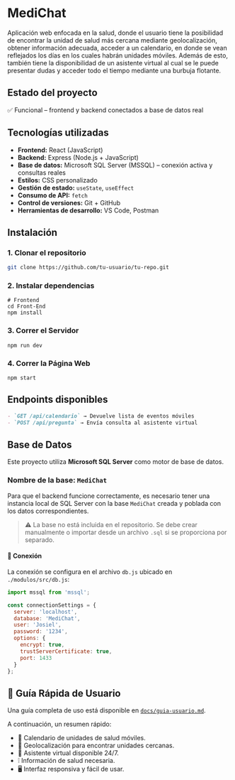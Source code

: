 # MediChat

Aplicación web enfocada en la salud, donde el usuario tiene la posibilidad de encontrar la unidad de salud más cercana mediante geolocalización, obtener información adecuada, acceder a un calendario, en donde se vean reflejados los días en los cuales habrán unidades móviles. Además de esto, también tiene la disponibilidad de un asistente virtual al cual se le puede presentar dudas y acceder todo el tiempo mediante una burbuja flotante.

## Estado del proyecto
✅ Funcional – frontend y backend conectados a base de datos real  

## Tecnologías utilizadas

- **Frontend:** React (JavaScript)
- **Backend:** Express (Node.js + JavaScript)
- **Base de datos:** Microsoft SQL Server (MSSQL) – conexión activa y consultas reales
- **Estilos:** CSS personalizado
- **Gestión de estado:** `useState`, `useEffect`
- **Consumo de API:** `fetch`
- **Control de versiones:** Git + GitHub
- **Herramientas de desarrollo:** VS Code, Postman
  
## Instalación

### 1️. Clonar el repositorio

```bash
git clone https://github.com/tu-usuario/tu-repo.git
```

### 2. Instalar dependencias
```
# Frontend
cd Front-End
npm install
```
### 3. Correr el Servidor
```
npm run dev
```
### 4. Correr la Página Web
```
npm start
```
## Endpoints disponibles
```markdown
- `GET /api/calendario` → Devuelve lista de eventos móviles
- `POST /api/pregunta` → Envía consulta al asistente virtual
```

## Base de Datos

Este proyecto utiliza **Microsoft SQL Server** como motor de base de datos.

### Nombre de la base: `MediChat`

Para que el backend funcione correctamente, es necesario tener una instancia local de SQL Server con la base `MediChat` creada y poblada con los datos correspondientes.

> ⚠️ La base no está incluida en el repositorio. Se debe crear manualmente o importar desde un archivo `.sql` si se proporciona por separado.

#### 🔐 Conexión

La conexión se configura en el archivo `db.js` ubicado en `./modulos/src/db.js`:

```js
import mssql from 'mssql';

const connectionSettings = {
  server: 'localhost',
  database: 'MediChat',
  user: 'Josiel',
  password: '1234',
  options: {
    encrypt: true,
    trustServerCertificate: true,
    port: 1433
  }
};
```

## 🧭 Guía Rápida de Usuario

Una guía completa de uso está disponible en [`docs/guia-usuario.md`](./docs/guia-usuario.md).

A continuación, un resumen rápido:

- 📅 Calendario de unidades de salud móviles.
- 📍 Geolocalización para encontrar unidades cercanas.
- 💬 Asistente virtual disponible 24/7.
- ❕ Información de salud necesaria.
- 🖥️ Interfaz responsiva y fácil de usar.
